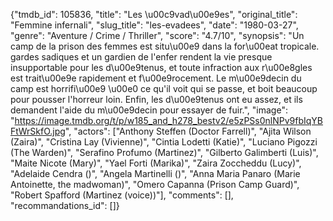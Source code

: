 {"tmdb_id": 105836, "title": "Les \u00c9vad\u00e9es", "original_title": "Femmine infernali", "slug_title": "les-evadees", "date": "1980-03-27", "genre": "Aventure / Crime / Thriller", "score": "4.7/10", "synopsis": "Un camp de la prison des femmes est situ\u00e9 dans la for\u00eat tropicale. gardes sadiques et un gardien de l'enfer rendent la vie presque insupportable pour les d\u00e9tenus, et toute infraction aux r\u00e8gles est trait\u00e9e rapidement et f\u00e9rocement. Le m\u00e9decin du camp est horrifi\u00e9 \u00e0 ce qu'il voit qui se passe, et boit beaucoup pour pousser l'horreur loin. Enfin, les d\u00e9tenus ont eu assez, et ils demandent l'aide du m\u00e9decin pour essayer de fuir.", "image": "https://image.tmdb.org/t/p/w185_and_h278_bestv2/e5zPSs0nlNPv9fbIqYBFtWrSkfO.jpg", "actors": ["Anthony Steffen (Doctor Farrell)", "Ajita Wilson (Zaira)", "Cristina Lay (Vivienne)", "Cintia Lodetti (Katie)", "Luciano Pigozzi (The Warden)", "Serafino Profumo (Martinez)", "Gilberto Galimberti (Luis)", "Maite Nicote (Mary)", "Yael Forti (Marika)", "Zaira Zoccheddu (Lucy)", "Adelaide Cendra ()", "Angela Martinelli ()", "Anna Maria Panaro (Marie Antoinette, the madwoman)", "Omero Capanna (Prison Camp Guard)", "Robert Spafford (Martinez (voice))"], "comments": [], "recommandations_id": []}